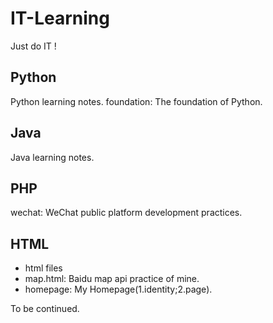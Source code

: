 # IT-Learning
Just do IT !

## Python
Python learning notes.
foundation: The foundation of Python.

## Java
Java learning notes.

## PHP
wechat: WeChat public platform development practices.

## HTML
* html files
* map.html: Baidu map api practice of mine.
* homepage: My Homepage(1.identity;2.page).

To be continued.
